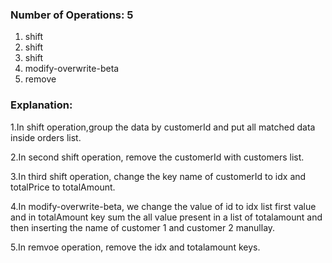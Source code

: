 ### Number of Operations: 5

1. shift
2. shift
3. shift
4. modify-overwrite-beta
5. remove

### Explanation:

1.In shift operation,group the data by customerId and put all matched data inside orders list.

2.In second shift operation, remove the customerId with customers list.

3.In third shift operation, change the key name of customerId to idx and totalPrice to totalAmount.

4.In modify-overwrite-beta, we change the value of id to idx list first value and in totalAmount key sum the all value present in a list of totalamount and then inserting the name of customer 1 and customer 2 manullay.

5.In remvoe operation, remove the idx and totalamount keys.